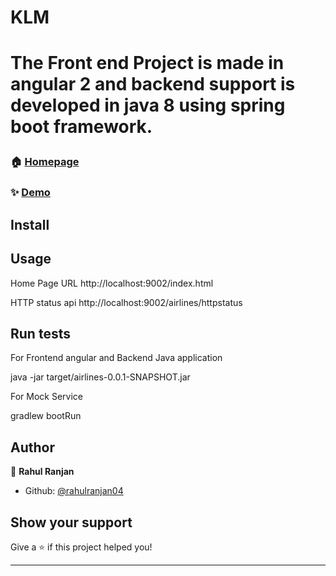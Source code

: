  <h1>KLM<h1>
  
 The Front end Project is made in angular 2 and backend support is developed in java 8 using spring boot framework. 

### 🏠 [Homepage](http:/localhost:4200)

### ✨ [Demo](http:/localhost:4200)

## Install


## Usage

Home Page URL
http://localhost:9002/index.html

HTTP status api
http://localhost:9002/airlines/httpstatus


## Run tests

For Frontend angular and Backend Java application

java -jar target/airlines-0.0.1-SNAPSHOT.jar

For Mock Service

gradlew bootRun

## Author

👤 **Rahul Ranjan**

* Github: [@rahulranjan04](https://github.com/rahulranjan04)

## Show your support

Give a ⭐️ if this project helped you!

***
